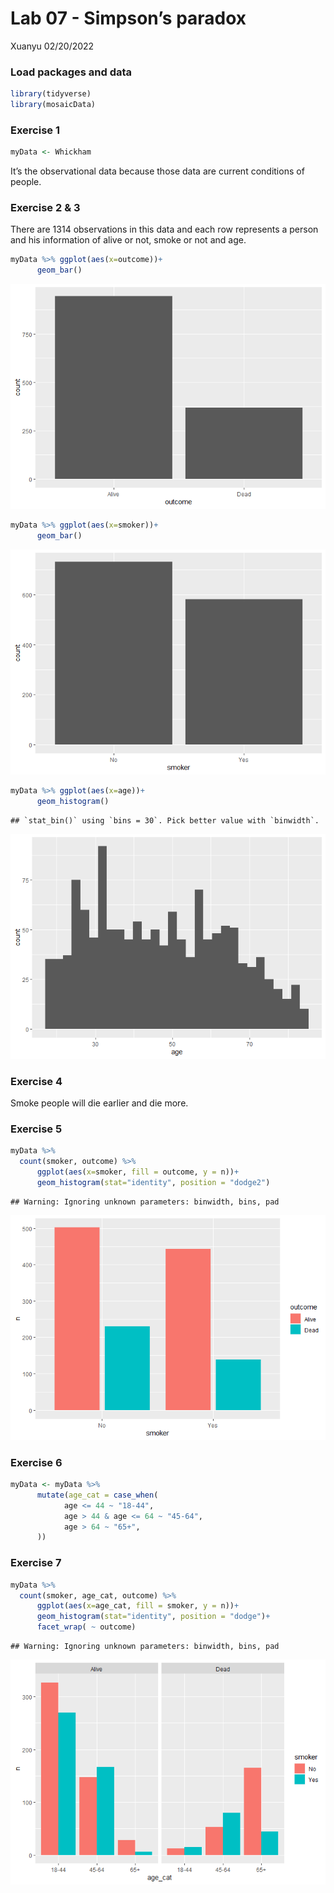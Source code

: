 Lab 07 - Simpson’s paradox
================
Xuanyu
02/20/2022

### Load packages and data

``` r
library(tidyverse) 
library(mosaicData) 
```

### Exercise 1

``` r
myData <- Whickham
```

It’s the observational data because those data are current conditions of
people.

### Exercise 2 & 3

There are 1314 observations in this data and each row represents a
person and his information of alive or not, smoke or not and age.

``` r
myData %>% ggplot(aes(x=outcome))+
      geom_bar()
```

![](lab-07_files/figure-gfm/unnamed-chunk-2-1.png)<!-- -->

``` r
myData %>% ggplot(aes(x=smoker))+
      geom_bar()
```

![](lab-07_files/figure-gfm/unnamed-chunk-2-2.png)<!-- -->

``` r
myData %>% ggplot(aes(x=age))+
      geom_histogram()
```

    ## `stat_bin()` using `bins = 30`. Pick better value with `binwidth`.

![](lab-07_files/figure-gfm/unnamed-chunk-2-3.png)<!-- -->

### Exercise 4

Smoke people will die earlier and die more.

### Exercise 5

``` r
myData %>%
  count(smoker, outcome) %>% 
      ggplot(aes(x=smoker, fill = outcome, y = n))+
      geom_histogram(stat="identity", position = "dodge2")
```

    ## Warning: Ignoring unknown parameters: binwidth, bins, pad

![](lab-07_files/figure-gfm/unnamed-chunk-3-1.png)<!-- -->

### Exercise 6

``` r
myData <- myData %>% 
      mutate(age_cat = case_when(
            age <= 44 ~ "18-44",
            age > 44 & age <= 64 ~ "45-64",
            age > 64 ~ "65+",
      ))
```

### Exercise 7

``` r
myData %>%
  count(smoker, age_cat, outcome) %>%
      ggplot(aes(x=age_cat, fill = smoker, y = n))+
      geom_histogram(stat="identity", position = "dodge")+
      facet_wrap( ~ outcome)
```

    ## Warning: Ignoring unknown parameters: binwidth, bins, pad

![](lab-07_files/figure-gfm/unnamed-chunk-5-1.png)<!-- -->
